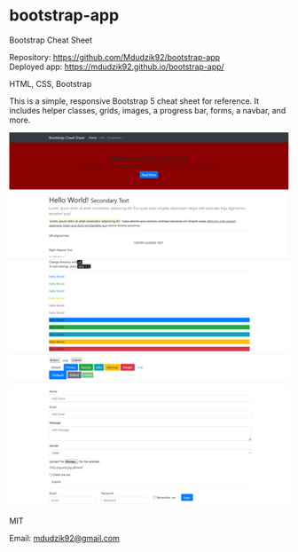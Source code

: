 # bootstrap-app

Bootstrap Cheat Sheet

<!-- Live link to deployed app -->

Repository: https://github.com/Mdudzik92/bootstrap-app<br>
Deployed app: https://mdudzik92.github.io/bootstrap-app/

<!-- Technologies used -->

HTML, CSS, Bootstrap

<!-- Explanation of what the app is -->

This is a simple, responsive Bootstrap 5 cheat sheet for reference. It includes helper classes, grids, images, a progress bar, forms, a navbar, and more.

<!-- Screenshot -->

<img src="./img/screenshot1.png">
<img src="./img/screenshot2.png">
<img src="./img/screenshot3.png">

<!-- License -->

MIT

<!-- Contact information -->

Email: mdudzik92@gmail.com

